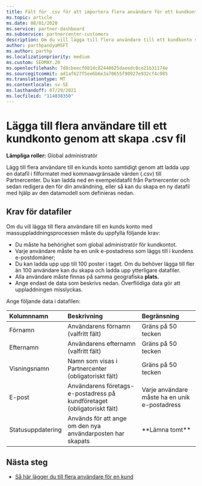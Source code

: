 ```yaml
---
title: Fält för .csv för att importera flera användare för ett kundkonto
ms.topic: article
ms.date: 08/01/2020
ms.service: partner-dashboard
ms.subservice: partnercenter-customers
description: Om du vill lägga till flera användare till ett kundkonto skapar du en fil med kommaavgränsade värden (.csv) med lämpliga fält.
author: parthpandyaMSFT
ms.author: parthp
ms.localizationpriority: medium
ms.custom: SEOMAY.20
ms.openlocfilehash: 7d8cbeecf081dc82448625daeedc0ce21b31174e
ms.sourcegitcommit: ad1af627f5ee6b6e3a70655f90927e932cf4c985
ms.translationtype: MT
ms.contentlocale: sv-SE
ms.lasthandoff: 07/29/2021
ms.locfileid: "114838350"
---
```

# <a name="add-multiple-users-to-a-customer-account-by-creating-a-csv-file"></a>Lägga till flera användare till ett kundkonto genom att skapa .csv fil

**Lämpliga roller:** Global administratör

Lägg till flera användare till en kunds konto samtidigt genom att ladda upp en datafil i filformatet med kommaavgränsade värden (.csv) till Partnercenter. Du kan ladda ned en exempeldatafil från Partnercenter och sedan redigera den för din användning, eller så kan du skapa en ny datafil med hjälp av den datamodell som definieras nedan.

## <a name="data-file-requirements"></a><a href="" id="creatingtheimportcsvfile"></a>Krav för datafiler

Om du vill lägga till flera användare till en kunds konto med massuppladdningsprocessen måste du uppfylla följande krav:

- Du måste ha behörighet som global administratör för kundkontot.
- Varje användare måste ha en unik e-postadress som läggs till i kundens e-postdomäner;
- Du kan ladda upp upp till 100 poster i taget. Om du behöver lägga till fler än 100 användare kan du skapa och ladda upp ytterligare datafiler.
- Alla användare måste finnas på samma geografiska **plats.**
- Ange endast de data som beskrivs nedan. Överflödiga data gör att uppladdningen misslyckas.

Ange följande data i datafilen:

| **Kolumnnamn** | **Beskrivning**  | **Begränsning**  |
|:-------- |:------  |:----- |
| Förnamn  | Användarens förnamn (valfritt fält)  | Gräns på 50 tecken  |
| Efternamn  | Användarens efternamn (valfritt fält)  | Gräns på 50 tecken  |
| Visningsnamn    | Namn som visas i Partnercenter (obligatoriskt fält)                            | Gräns på 50 tecken                         |
| E-post   | Användarens företags-e-postadress på kundföretaget (obligatoriskt fält)           | Varje användare måste ha en unik e-postadress |
| Statusuppdatering   | Används för att ange om den nya användarposten har skapats | \*\*Lämna tomt\*\*                        |

## <a name="next-steps"></a>Nästa steg

- [Så här lägger du till flera användare för en kund](adding-multiple-users-to-a-customer-account.md)